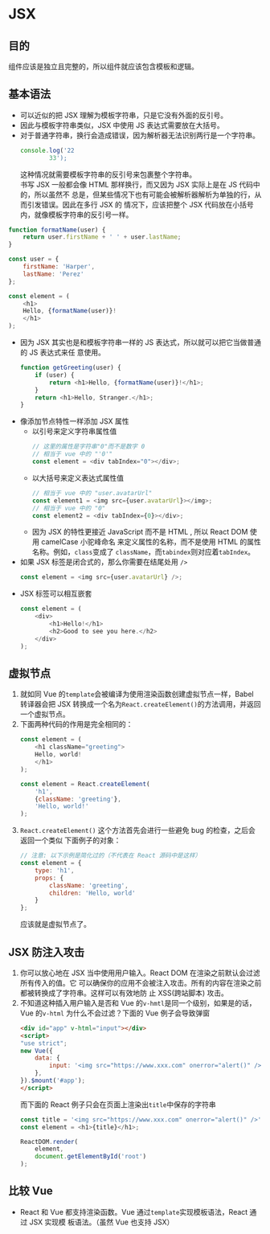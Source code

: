 # JSX

## 目的
组件应该是独立且完整的，所以组件就应该包含模板和逻辑。


## 基本语法
* 可以近似的把 JSX 理解为模板字符串，只是它没有外面的反引号。
* 因此与模板字符串类似，JSX 中使用 JS 表达式需要放在大括号。
* 对于普通字符串，换行会造成错误，因为解析器无法识别两行是一个字符串。
    ```js
    console.log('22
            33');
    ```
    这种情况就需要模板字符串的反引号来包裹整个字符串。  
    书写 JSX 一般都会像 HTML 那样换行，而又因为 JSX 实际上是在 JS 代码中的，所以虽然不
    总是，但某些情况下也有可能会被解析器解析为单独的行，从而引发错误。因此在多行 JSX 的
    情况下，应该把整个 JSX 代码放在小括号内，就像模板字符串的反引号一样。

```js
function formatName(user) {
    return user.firstName + ' ' + user.lastName;
}

const user = {
    firstName: 'Harper',
    lastName: 'Perez'
};

const element = (
    <h1>
    Hello, {formatName(user)}!
    </h1>
);
```

* 因为 JSX 其实也是和模板字符串一样的 JS 表达式，所以就可以把它当做普通的 JS 表达式来任
意使用。
    ```js
    function getGreeting(user) {
        if (user) {
            return <h1>Hello, {formatName(user)}!</h1>;
        }
        return <h1>Hello, Stranger.</h1>;
    }
    ```
* 像添加节点特性一样添加 JSX 属性
    * 以引号来定义字符串属性值
        ```js
        // 这里的属性是字符串"0"而不是数字 0
        // 相当于 vue 中的 "'0'"
        const element = <div tabIndex="0"></div>;
        ```
    * 以大括号来定义表达式属性值
        ```js
        // 相当于 vue 中的 "user.avatarUrl"
        const element1 = <img src={user.avatarUrl}></img>;
        // 相当于 vue 中的 "0"
        const element2 = <div tabIndex={0}></div>;
        ```
    * 因为 JSX 的特性更接近 JavaScript 而不是 HTML , 所以 React DOM 使用 camelCase
    小驼峰命名 来定义属性的名称，而不是使用 HTML 的属性名称。例如，`class`变成了
    `className`，而`tabindex`则对应着`tabIndex`。
* 如果 JSX 标签是闭合式的，那么你需要在结尾处用 `/>`
    ```js
    const element = <img src={user.avatarUrl} />;
    ```
* JSX 标签可以相互嵌套
    ```js
    const element = (
        <div>
            <h1>Hello!</h1>
            <h2>Good to see you here.</h2>
        </div>
    );
    ```


## 虚拟节点
1. 就如同 Vue 的`template`会被编译为使用渲染函数创建虚拟节点一样，Babel 转译器会把 JSX
转换成一个名为`React.createElement()`的方法调用，并返回一个虚拟节点。
2. 下面两种代码的作用是完全相同的：
    ```js
    const element = (
        <h1 className="greeting">
        Hello, world!
        </h1>
    );
    ```
    ```js
    const element = React.createElement(
        'h1',
        {className: 'greeting'},
        'Hello, world!'
    );
    ```
3. `React.createElement()` 这个方法首先会进行一些避免 bug 的检查，之后会返回一个类似
下面例子的对象：
    ```js
    // 注意: 以下示例是简化过的（不代表在 React 源码中是这样）
    const element = {
        type: 'h1',
        props: {
            className: 'greeting',
            children: 'Hello, world'
        }
    };
    ```
    应该就是虚拟节点了。
    

## JSX 防注入攻击
1. 你可以放心地在 JSX 当中使用用户输入。React DOM 在渲染之前默认会过滤所有传入的值。它
可以确保你的应用不会被注入攻击。所有的内容在渲染之前都被转换成了字符串。这样可以有效地防
止 XSS(跨站脚本) 攻击。
2. 不知道这种插入用户输入是否和 Vue 的`v-hmtl`是同一个级别，如果是的话，Vue 的`v-html`
为什么不会过滤？下面的 Vue 例子会导致弹窗
    ```html
    <div id="app" v-html="input"></div>
    <script>
    "use strict";
    new Vue({
        data: {
            input: '<img src="https://www.xxx.com" onerror="alert()" />',
        },
    }).$mount('#app');
    </script>
    ```
    而下面的 React 例子只会在页面上渲染出`title`中保存的字符串
    ```js
    const title = '<img src="https://www.xxx.com" onerror="alert()" />';
    const element = <h1>{title}</h1>;

    ReactDOM.render(
        element,
        document.getElementById('root')
    );
    ```




## 比较 Vue
* React 和 Vue 都支持渲染函数。Vue 通过`template`实现模板语法，React 通过 JSX 实现模
板语法。（虽然 Vue 也支持 JSX）
